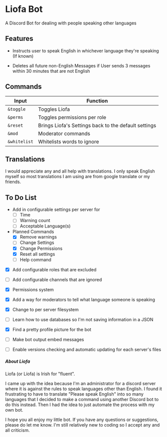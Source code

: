 # Liofa Bot

A Discord Bot for dealing with people speaking other languages

  

## Features

- Instructs user to speak English in whichever language they're speaking (If known)

- Deletes all future non-English Messages if User sends 3 messages within 30 minutes that are not English

  

## Commands

Input | Function
------------|--------------------
`&toggle` | Toggles Liofa
`&perms` | Toggles permissions per role
`&reset` | Brings Liofa's Settings back to the default settings
`&mod` | Moderator commands
`&whitelist` | Whitelists words to ignore

  

## Translations

I would appreciate any and all help with translations. I only speak English myself so most translations I am using are from google translate or my friends.

  

## To Do List

- Add in configurable settings per server for
	- [ ] Time
	- [ ] Warning count
	- [ ] Acceptable Language(s)

- Planned Commands
	- [x] Remove warnings
	- [ ] Change Settings
	- [x] Change Permissions
	- [x] Reset all settings
	- [ ] Help command

- [x] Add configurable roles that are excluded

- [ ] Add configurable channels that are ignored

-  [x] Permissions system

- [x] Add a way for moderators to tell what language someone is speaking

-  [x] Change to per server filesystem

- [ ] Learn how to use databases so I'm not saving information in a JSON

- [x] Find a pretty profile picture for the bot

- [ ] Make bot output embed messages

- [ ] Enable versions checking and automatic updating for each server's files

  

##### About Liofa

Liofa (or Líofa) is Irish for "fluent".

I came up with the idea because I'm an administrator for a discord server where it is against the rules to speak languages other than English. I found it frustrating to have to translate "Please speak English" into so many languages that I decided to make a command using another Discord bot to do this instead. Then I had the idea to just automate the process with my own bot.

I hope you all enjoy my little bot. If you have any questions or suggestions, please do let me know. I'm still relatively new to coding so I accept any and all criticism.